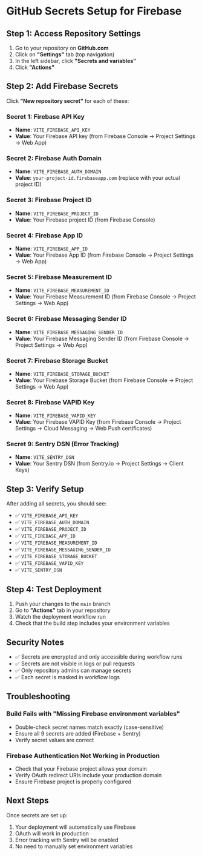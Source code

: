 # GitHub Secrets Setup for Firebase

## Step 1: Access Repository Settings

1. Go to your repository on **GitHub.com**
2. Click on **"Settings"** tab (top navigation)
3. In the left sidebar, click **"Secrets and variables"**
4. Click **"Actions"**

## Step 2: Add Firebase Secrets

Click **"New repository secret"** for each of these:

### Secret 1: Firebase API Key
- **Name**: `VITE_FIREBASE_API_KEY`
- **Value**: Your Firebase API key (from Firebase Console → Project Settings → Web App)

### Secret 2: Firebase Auth Domain
- **Name**: `VITE_FIREBASE_AUTH_DOMAIN`
- **Value**: `your-project-id.firebaseapp.com` (replace with your actual project ID)

### Secret 3: Firebase Project ID
- **Name**: `VITE_FIREBASE_PROJECT_ID`
- **Value**: Your Firebase project ID (from Firebase Console)

### Secret 4: Firebase App ID
- **Name**: `VITE_FIREBASE_APP_ID`
- **Value**: Your Firebase App ID (from Firebase Console → Project Settings → Web App)

### Secret 5: Firebase Measurement ID
- **Name**: `VITE_FIREBASE_MEASUREMENT_ID`
- **Value**: Your Firebase Measurement ID (from Firebase Console → Project Settings → Web App)

### Secret 6: Firebase Messaging Sender ID
- **Name**: `VITE_FIREBASE_MESSAGING_SENDER_ID`
- **Value**: Your Firebase Messaging Sender ID (from Firebase Console → Project Settings → Web App)

### Secret 7: Firebase Storage Bucket
- **Name**: `VITE_FIREBASE_STORAGE_BUCKET`
- **Value**: Your Firebase Storage Bucket (from Firebase Console → Project Settings → Web App)

### Secret 8: Firebase VAPID Key
- **Name**: `VITE_FIREBASE_VAPID_KEY`
- **Value**: Your Firebase VAPID Key (from Firebase Console → Project Settings → Cloud Messaging → Web Push certificates)

### Secret 9: Sentry DSN (Error Tracking)
- **Name**: `VITE_SENTRY_DSN`
- **Value**: Your Sentry DSN (from Sentry.io → Project Settings → Client Keys)

## Step 3: Verify Setup

After adding all secrets, you should see:
- ✅ `VITE_FIREBASE_API_KEY`
- ✅ `VITE_FIREBASE_AUTH_DOMAIN`
- ✅ `VITE_FIREBASE_PROJECT_ID`
- ✅ `VITE_FIREBASE_APP_ID`
- ✅ `VITE_FIREBASE_MEASUREMENT_ID`
- ✅ `VITE_FIREBASE_MESSAGING_SENDER_ID`
- ✅ `VITE_FIREBASE_STORAGE_BUCKET`
- ✅ `VITE_FIREBASE_VAPID_KEY`
- ✅ `VITE_SENTRY_DSN`

## Step 4: Test Deployment

1. Push your changes to the `main` branch
2. Go to **"Actions"** tab in your repository
3. Watch the deployment workflow run
4. Check that the build step includes your environment variables

## Security Notes

- ✅ Secrets are encrypted and only accessible during workflow runs
- ✅ Secrets are not visible in logs or pull requests
- ✅ Only repository admins can manage secrets
- ✅ Each secret is masked in workflow logs

## Troubleshooting

### Build Fails with "Missing Firebase environment variables"
- Double-check secret names match exactly (case-sensitive)
- Ensure all 9 secrets are added (Firebase + Sentry)
- Verify secret values are correct

### Firebase Authentication Not Working in Production
- Check that your Firebase project allows your domain
- Verify OAuth redirect URIs include your production domain
- Ensure Firebase project is properly configured

## Next Steps

Once secrets are set up:
1. Your deployment will automatically use Firebase
2. OAuth will work in production
3. Error tracking with Sentry will be enabled
4. No need to manually set environment variables
